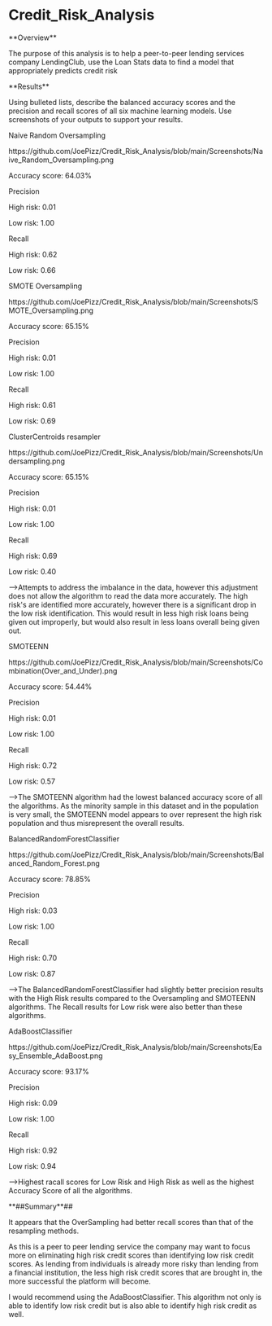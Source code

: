 # Credit_Risk_Analysis

<p>**Overview**<p>
<p> The purpose of this analysis is to help a peer-to-peer lending services company LendingClub, use the Loan Stats data to find a model that appropriately predicts credit risk <p>
  
<p> **Results**<p>
  Using bulleted lists, describe the balanced accuracy scores and the precision and recall scores of all six machine learning models. Use screenshots of your outputs to support your results.
<p>Naive Random Oversampling<p>
<p>https://github.com/JoePizz/Credit_Risk_Analysis/blob/main/Screenshots/Naive_Random_Oversampling.png<p>
<p>Accuracy score: 64.03%<p>
<p>Precision<p>
    <p>High risk: 0.01<p>
    <p>Low risk: 1.00<p>
<p>Recall<p>
    <p>High risk: 0.62<p>
    <p>Low risk: 0.66<p>
<p>
  
<p>SMOTE Oversampling<p>
<p>https://github.com/JoePizz/Credit_Risk_Analysis/blob/main/Screenshots/SMOTE_Oversampling.png<p>
<p>Accuracy score: 65.15%<p>
<p>Precision<p>
    <p>High risk: 0.01<p>
    <p>Low risk: 1.00<p>
<p>Recall<p>
    <p>High risk: 0.61<p>
    <p>Low risk: 0.69<p>
<p>ClusterCentroids resampler<p>
<p>https://github.com/JoePizz/Credit_Risk_Analysis/blob/main/Screenshots/Undersampling.png<p>
<p>Accuracy score: 65.15%<p>
<p>Precision<p>
    <p>High risk: 0.01<p>
    <p>Low risk: 1.00<p>
<p>Recall<p>
    <p>High risk: 0.69<p>
    <p>Low risk: 0.40<p>
<p>-->Attempts to address the imbalance in the data, however this adjustment does not allow the algorithm to read the data more accurately. The high risk's are identified more accurately, however there is a significant drop in the low risk identification. This would result in less high risk loans being given out improperly, but would also result in less loans overall being given out.<p>
<p>SMOTEENN<p>
<p>https://github.com/JoePizz/Credit_Risk_Analysis/blob/main/Screenshots/Combination(Over_and_Under).png<p>
<p>Accuracy score: 54.44%<p>
<p>Precision<p>
    <p>High risk: 0.01<p>
    <p>Low risk: 1.00<p>
<p>Recall<p>
    <p>High risk: 0.72<p>
    <p>Low risk: 0.57<p>
<p>-->The SMOTEENN algorithm had the lowest balanced accuracy score of all the algorithms. As the minority sample in this dataset and in the population is very small, the SMOTEENN model appears to over represent the high risk population and thus misrepresent the overall results.
<p>BalancedRandomForestClassifier<p>
<p>https://github.com/JoePizz/Credit_Risk_Analysis/blob/main/Screenshots/Balanced_Random_Forest.png<p>
<p>Accuracy score: 78.85%<p>
<p>Precision<p>
    <p>High risk: 0.03<p>
    <p>Low risk: 1.00<p>
<p>Recall<p>
    <p>High risk: 0.70<p>
    <p>Low risk: 0.87<p>
<p>-->The BalancedRandomForestClassifier had slightly better precision results with the High Risk results compared to the Oversampling and SMOTEENN algorithms. The Recall results for Low risk were also better than these algorithms.
<p>AdaBoostClassifier<p>
<p>https://github.com/JoePizz/Credit_Risk_Analysis/blob/main/Screenshots/Easy_Ensemble_AdaBoost.png<p>
<p>Accuracy score: 93.17%<p>
<p>Precision<p>
    <p>High risk: 0.09<p>
    <p>Low risk: 1.00<p>
<p>Recall<p>
    <p>High risk: 0.92<p>
    <p>Low risk: 0.94<p>
<p>-->Highest racall scores for Low Risk and High Risk as well as the highest Accuracy Score of all the algorithms.<p>

<p>**##Summary**##<p>

<p>It appears that the OverSampling had better recall scores than that of the resampling methods.<p>
<p>As this is a peer to peer lending service the company may want to focus more on eliminating high risk credit scores than identifying low risk credit scores. As lending from individuals is already more risky than lending from a financial institution, the less high risk credit scores that are brought in, the more successful the platform will become.<p>I would recommend using the AdaBoostClassifier. This algorithm not only is able to identify low risk credit but is also able to identify high risk credit as well.<p>
